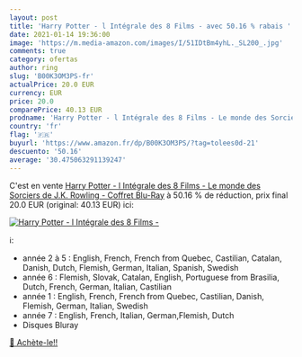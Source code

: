 ```yaml
---
layout: post
title: 'Harry Potter - l Intégrale des 8 Films - avec 50.16 % rabais '
date: 2021-01-14 19:36:00
image: 'https://m.media-amazon.com/images/I/51IDtBm4yhL._SL200_.jpg'
comments: true
category: ofertas
author: ring
slug: 'B00K3OM3PS-fr'
actualPrice: 20.0 EUR
currency: EUR
price: 20.0
comparePrice: 40.13 EUR
prodname: 'Harry Potter - l Intégrale des 8 Films - Le monde des Sorciers de J.K. Rowling - Coffret Blu-Ray'
country: 'fr'
flag: '🇫🇷'
buyurl: 'https://www.amazon.fr/dp/B00K3OM3PS/?tag=tolees0d-21'
descuento: '50.16'
average: '30.475063291139247'
---
```


C'est en vente [Harry Potter - l Intégrale des 8 Films - Le monde des Sorciers de J.K. Rowling - Coffret Blu-Ray](https://www.amazon.fr/dp/B00K3OM3PS/?tag=tolees0d-21)  à  50.16 % de réduction, prix final  20.0 EUR (original: 40.13 EUR) ici:

[![Harry Potter - l Intégrale des 8 Films -](https://m.media-amazon.com/images/I/51IDtBm4yhL._SL200_.jpg)](https://www.amazon.fr/dp/B00K3OM3PS/?tag=tolees0d-21)

ℹ️:

- année 2 à 5 : English, French, French from Quebec, Castilian, Catalan, Danish, Dutch, Flemish, German, Italian, Spanish, Swedish
- année 6 : Flemish, Slovak, Catalan, English, Portuguese from Brasilia, Dutch, French, German, Italian, Castilian
- année 1 : English, French, French from Quebec, Castilian, Danish, Flemish, German, Italian, Swedish
- année 7 : English, French, Italian, German,Flemish, Dutch
- Disques Bluray

[🛒 Achète-le!!](https://www.amazon.fr/dp/B00K3OM3PS/?tag=tolees0d-21)
